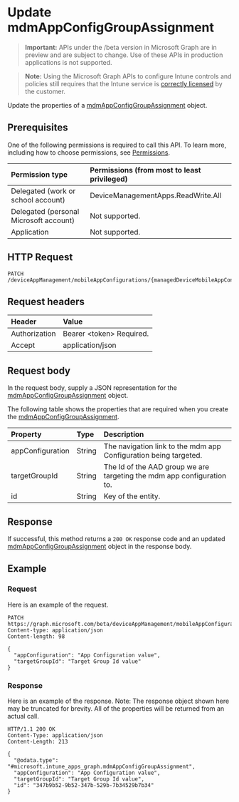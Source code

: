 ﻿# Update mdmAppConfigGroupAssignment

> **Important:** APIs under the /beta version in Microsoft Graph are in preview and are subject to change. Use of these APIs in production applications is not supported.

> **Note:** Using the Microsoft Graph APIs to configure Intune controls and policies still requires that the Intune service is [correctly licensed](https://go.microsoft.com/fwlink/?linkid=839381) by the customer.

Update the properties of a [mdmAppConfigGroupAssignment](../resources/intune_apps_mdmappconfiggroupassignment.md) object.
## Prerequisites
One of the following permissions is required to call this API. To learn more, including how to choose permissions, see [Permissions](../../../concepts/permissions_reference.md).

|Permission type|Permissions (from most to least privileged)|
|:---|:---|
|Delegated (work or school account)|DeviceManagementApps.ReadWrite.All|
|Delegated (personal Microsoft account)|Not supported.|
|Application|Not supported.|

## HTTP Request
<!-- {
  "blockType": "ignored"
}
-->
``` http
PATCH /deviceAppManagement/mobileAppConfigurations/{managedDeviceMobileAppConfigurationId}/groupAssignments/{mdmAppConfigGroupAssignmentId}
```

## Request headers
|Header|Value|
|:---|:---|
|Authorization|Bearer &lt;token&gt; Required.|
|Accept|application/json|

## Request body
In the request body, supply a JSON representation for the [mdmAppConfigGroupAssignment](../resources/intune_apps_mdmappconfiggroupassignment.md) object.

The following table shows the properties that are required when you create the [mdmAppConfigGroupAssignment](../resources/intune_apps_mdmappconfiggroupassignment.md).

|Property|Type|Description|
|:---|:---|:---|
|appConfiguration|String|The navigation link to the mdm app Configuration being targeted.|
|targetGroupId|String|The Id of the AAD group we are targeting the mdm app configuration to.|
|id|String|Key of the entity.|



## Response
If successful, this method returns a `200 OK` response code and an updated [mdmAppConfigGroupAssignment](../resources/intune_apps_mdmappconfiggroupassignment.md) object in the response body.

## Example
### Request
Here is an example of the request.
``` http
PATCH https://graph.microsoft.com/beta/deviceAppManagement/mobileAppConfigurations/{managedDeviceMobileAppConfigurationId}/groupAssignments/{mdmAppConfigGroupAssignmentId}
Content-type: application/json
Content-length: 98

{
  "appConfiguration": "App Configuration value",
  "targetGroupId": "Target Group Id value"
}
```

### Response
Here is an example of the response. Note: The response object shown here may be truncated for brevity. All of the properties will be returned from an actual call.
``` http
HTTP/1.1 200 OK
Content-Type: application/json
Content-Length: 213

{
  "@odata.type": "#microsoft.intune_apps_graph.mdmAppConfigGroupAssignment",
  "appConfiguration": "App Configuration value",
  "targetGroupId": "Target Group Id value",
  "id": "347b9b52-9b52-347b-529b-7b34529b7b34"
}
```




